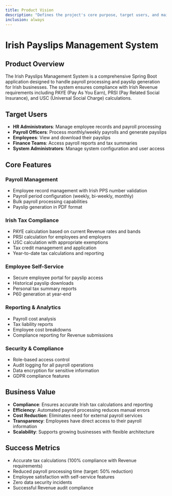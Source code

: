 ```yaml
---
title: Product Vision
description: "Defines the project's core purpose, target users, and main features for Irish Payslips Management System."
inclusion: always
---
```


# Irish Payslips Management System

## Product Overview

The Irish Payslips Management System is a comprehensive Spring Boot application designed to handle payroll processing and payslip generation for Irish businesses. The system ensures compliance with Irish Revenue requirements including PAYE (Pay As You Earn), PRSI (Pay Related Social Insurance), and USC (Universal Social Charge) calculations.

## Target Users

- **HR Administrators**: Manage employee records and payroll processing
- **Payroll Officers**: Process monthly/weekly payrolls and generate payslips
- **Employees**: View and download their payslips
- **Finance Teams**: Access payroll reports and tax summaries
- **System Administrators**: Manage system configuration and user access

## Core Features

### Payroll Management
- Employee record management with Irish PPS number validation
- Payroll period configuration (weekly, bi-weekly, monthly)
- Bulk payroll processing capabilities
- Payslip generation in PDF format

### Irish Tax Compliance
- PAYE calculation based on current Revenue rates and bands
- PRSI calculation for employees and employers
- USC calculation with appropriate exemptions
- Tax credit management and application
- Year-to-date tax calculations and reporting

### Employee Self-Service
- Secure employee portal for payslip access
- Historical payslip downloads
- Personal tax summary reports
- P60 generation at year-end

### Reporting & Analytics
- Payroll cost analysis
- Tax liability reports
- Employee cost breakdowns
- Compliance reporting for Revenue submissions

### Security & Compliance
- Role-based access control
- Audit logging for all payroll operations
- Data encryption for sensitive information
- GDPR compliance features

## Business Value

- **Compliance**: Ensures accurate Irish tax calculations and reporting
- **Efficiency**: Automated payroll processing reduces manual errors
- **Cost Reduction**: Eliminates need for external payroll services
- **Transparency**: Employees have direct access to their payroll information
- **Scalability**: Supports growing businesses with flexible architecture

## Success Metrics

- Accurate tax calculations (100% compliance with Revenue requirements)
- Reduced payroll processing time (target: 50% reduction)
- Employee satisfaction with self-service features
- Zero data security incidents
- Successful Revenue audit compliance